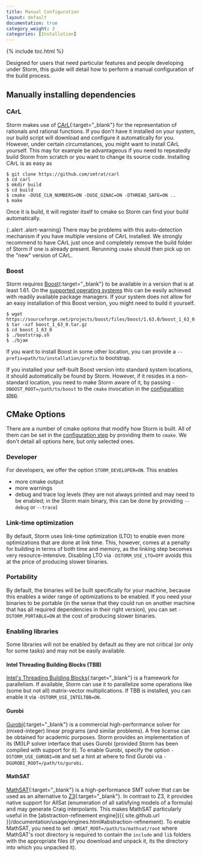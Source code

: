 ```yaml
---
title: Manual Configuration
layout: default
documentation: true
category_weight: 3
categories: [Installation]
---
```


{% include toc.html %}

Designed for users that need particular features and people developing under Storm, this guide will detail how to perform a manual configuration of the build process.

## Manually installing dependencies

### CArL

Storm makes use of [CArL](https://github.com/smtrat/carl){:target="_blank"} for the representation of rationals and rational functions. If you don't have it installed on your system, our build script will download and configure it automatically for you. However, under certain circumstances, you might want to install CArL yourself. This may for example be advantageous if you need to repeatedly build Storm from scratch or you want to change its source code. Installing CArL is as easy as

```console
$ git clone https://github.com/smtrat/carl
$ cd carl
$ mkdir build
$ cd build
$ cmake -DUSE_CLN_NUMBERS=ON -DUSE_GINAC=ON -DTHREAD_SAFE=ON ..
$ make
```

Once it is build, it will register itself to cmake so Storm can find your build automatically.

{:.alert .alert-warning}
There may be problems with this auto-detection mechanism if you have multiple versions of CArL installed. We strongly recommend to have CArL just once and completely remove the build folder of Storm if one is already present. Rerunning `cmake` should then pick up on the "new" version of CArL.

### Boost

Storm requires [Boost](http://www.boost.org/){:target="_blank"} to be available in a version that is at least 1.61. On the [supported operating systems](requirements.html) this can be easily achieved with readily available package managers. If your system does not allow for an easy installation of this Boost version, you might need to build it yourself.

```console
$ wget https://sourceforge.net/projects/boost/files/boost/1.63.0/boost_1_63_0.tar.gz
$ tar -xzf boost_1_63_0.tar.gz
$ cd boost_1_63_0
$ ./bootstrap.sh
$ ./bjam
```

If you want to install Boost in some other location, you can provide a `--prefix=path/to/installation/prefix` to bootstrap.

If you installed your self-built Boost version into standard system locations, it should automatically be found by Storm. However, if it resides in a non-standard location, you need to make Storm aware of it, by passing `-DBOOST_ROOT=/path/to/boost` to the `cmake` invocation in the [configuration step](installation.html#configuration-step).

## CMake Options

There are a number of cmake options that modify how Storm is built. All of them can be set in the [configuration step](installation.html#configuration-step) by providing them to `cmake`. We don't detail all options here, but only selected ones.

### Developer

For developers, we offer the option `STORM_DEVELOPER=ON`. This enables

- more cmake output
- more warnings
- debug and trace log levels (they are not always printed and may need to be enabled; in the Storm main binary, this can be done by providing `--debug` or `--trace`)

### Link-time optimization

By default, Storm uses link-time optimization (LTO) to enable even more optimizations that are done at link time. This, however, comes at a penalty for building in terms of both time and memory, as the linking step becomes very resource-intensive. Disabling LTO via `-DSTORM_USE_LTO=OFF` avoids this at the price of producing slower binaries.

### Portability

By default, the binaries will be built specifically for your machine, because this enables a wider range of optimizations to be enabled. If you need your binaries to be portable (in the sense that they could run on another machine that has all required dependencies in their right version), you can set `-DSTORM_PORTABLE=ON` at the cost of producing slower binaries.

### Enabling libraries

Some libraries will not be enabled by default as they are not critical (or only for some tasks) and may not be easily available.

#### Intel Threading Building Blocks (TBB)

[Intel's Threading Building Blocks](https://www.threadingbuildingblocks.org/){:target="_blank"} is a framework for parallelism. If available, Storm can use it to parallelize some operations like (some but not all) matrix-vector multiplications. If TBB is installed, you can enable it via `-DSTORM_USE_INTELTBB=ON`.

#### Gurobi

[Gurobi](http://www.gurobi.com/){:target="_blank"} is a commercial high-performance solver for (mixed-integer) linear programs (and similar problems). A free license can be obtained for academic purposes. Storm provides an implementation of its (MI)LP solver interface that uses Gurobi (provided Storm has been compiled with support for it). To enable Gurobi, specify the option `-DSTORM_USE_GUROBI=ON` and set a hint at where to find Gurobi via `-DGUROBI_ROOT=/path/to/gurobi`.

#### MathSAT

[MathSAT](http://mathsat.fbk.eu/){:target="_blank"} is a high-performance SMT solver that can be used as an alternative to [Z3](https://github.com/Z3Prover/z3){:target="_blank"}. In contrast to Z3, it provides native support for AllSat (enumeration of all satisfying models of a formula) and may generate Craig interpolants. This makes MathSAT particularly useful in the [abstraction-refinement engine]({{ site.github.url }}/documentation/usage/engines.html#abstraction-refinement). To enable MathSAT, you need to set `-DMSAT_ROOT=/path/to/mathsat/root` where MathSAT's root directory is required to contain the `include` and `lib` folders with the appropriate files (if you download and unpack it, its the directory into which you unpacked it).
